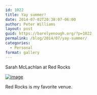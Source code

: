 ```yaml
---
id: 1022
title: Yay summer!
date: 2014-07-02T20:38:07-06:00
author: Peter Williams
layout: post
guid: https://barelyenough.org/?p=1022
permalink: /blog/2014/07/yay-summer/
categories:
  - Personal
format: gallery
---
```

Sarah McLachlan at Red Rocks

[<img title="wp-1404354827851" class="alignnone size-full" alt="image" src="http://barelyenough.org/wordpress/wp-content/uploads/2014/07/wpid-wp-1404354827851.jpeg" />](http://barelyenough.org/wordpress/wp-content/uploads/2014/07/wpid-wp-1404354827851.jpeg)

Red Rocks is my favorite venue.